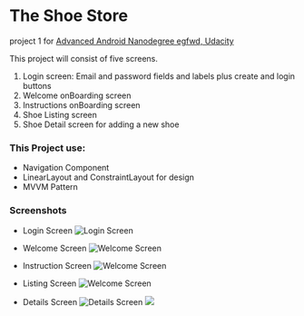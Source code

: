 # The Shoe Store

project 1 for [Advanced Android Nanodegree egfwd, Udacity](https://egfwd.com/specializtion/android-kotlin/)

This project will consist of five screens. 

1. Login screen: Email and password fields and labels plus create and login buttons
2. Welcome onBoarding screen
3. Instructions onBoarding screen
4. Shoe Listing screen
5. Shoe Detail screen for adding a new shoe

### This Project use:
* Navigation Component
* LinearLayout and ConstraintLayout for design
* MVVM Pattern

### Screenshots

* Login Screen
  ![Login Screen](Screenshot/login.jpg)

* Welcome Screen 
  ![Welcome Screen](Screenshot/welcome.jpg)

* Instruction Screen
  ![Welcome Screen](Screenshot/inst.jpg)

* Listing Screen
  ![Welcome Screen](Screenshot/listing.jpg)

* Details Screen
  ![Details Screen](Screenshot/Details.jpg)
  ![](Screenshot/adding.jpg)
